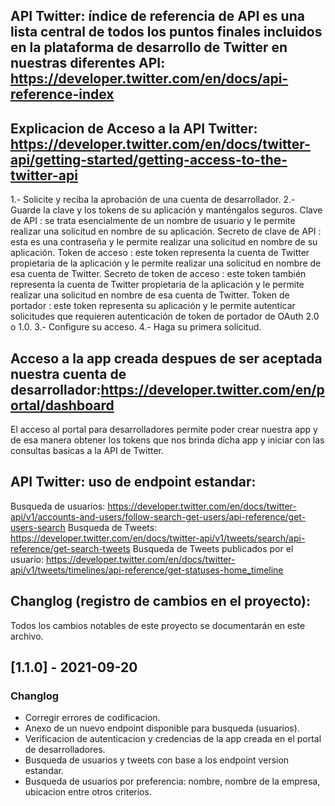 ## API Twitter: índice de referencia de API es una lista central de todos los puntos finales incluidos en la plataforma de desarrollo de Twitter en nuestras diferentes API: https://developer.twitter.com/en/docs/api-reference-index
## Explicacion de Acceso a la API Twitter: https://developer.twitter.com/en/docs/twitter-api/getting-started/getting-access-to-the-twitter-api
1.- Solicite y reciba la aprobación de una cuenta de desarrollador.
2.- Guarde la clave y los tokens de su aplicación y manténgalos seguros.
    Clave de API : se trata esencialmente de un nombre de usuario y le permite realizar una solicitud en nombre de su aplicación.
    Secreto de clave de API : esta es una contraseña y le permite realizar una solicitud en nombre de su aplicación.
    Token de acceso : este token representa la cuenta de Twitter propietaria de la aplicación y le permite realizar una solicitud en nombre de esa cuenta de Twitter. 
    Secreto de token de acceso : este token también representa la cuenta de Twitter propietaria de la aplicación y le permite realizar una solicitud en nombre de esa cuenta de Twitter. 
    Token de portador : este token representa su aplicación y le permite autenticar solicitudes que requieren autenticación de token de portador de OAuth 2.0 o 1.0. 
3.- Configure su acceso.
4.- Haga su primera solicitud.
## Acceso a la app creada despues de ser aceptada nuestra cuenta de desarrollador:https://developer.twitter.com/en/portal/dashboard
El acceso al portal para desarrolladores permite poder crear nuestra app y de esa manera obtener los tokens que nos brinda dicha app y iniciar con las consultas basicas a la API de Twitter.
## API Twitter: uso de endpoint estandar:
Busqueda de usuarios: https://developer.twitter.com/en/docs/twitter-api/v1/accounts-and-users/follow-search-get-users/api-reference/get-users-search
Busqueda de Tweets: https://developer.twitter.com/en/docs/twitter-api/v1/tweets/search/api-reference/get-search-tweets
Busqueda de Tweets publicados por el usuario: https://developer.twitter.com/en/docs/twitter-api/v1/tweets/timelines/api-reference/get-statuses-home_timeline

## Changlog (registro de cambios en el proyecto):
Todos los cambios notables de este proyecto se documentarán en este archivo.
## [1.1.0] - 2021-09-20
### Changlog
- Corregir errores de codificacion.
- Anexo de un nuevo endpoint disponible para busqueda (usuarios).
- Verificacion de autenticacion y credencias de la app creada en el portal de desarrolladores.
- Busqueda de usuarios y tweets con base a los endpoint version estandar.
- Busqueda de usuarios por preferencia: nombre, nombre de la empresa, ubicacion entre otros criterios.

